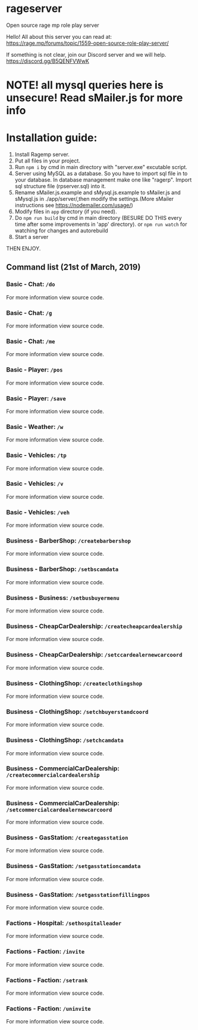 # rageserver
Open source rage mp role play server

Hello!
All about this server you can read at:
https://rage.mp/forums/topic/1559-open-source-role-play-server/

If something is not clear, join our Discord server and we will help.
https://discord.gg/B5QENFVWwK

# NOTE! all mysql queries here is unsecure! Read sMailer.js for more info

# Installation guide:
1. Install Ragemp server.
2. Put all files in your project.
3. Run `npm i` by cmd in main directory with "server.exe" excutable script.
4. Server using MySQL as a database. So you have to import sql file in to your database. In database management make one like "ragerp".
   Import sql structure file (rpserver.sql) into it.      
5. Rename  sMailer.js.example and sMysql.js.example to sMailer.js and sMysql.js in ./app/server/,then modify the settings.(More sMailer instructions 
   see https://nodemailer.com/usage/)   
6. Modify files in `app` directory (if you need).
7. Do `npm run build` by cmd in main directory (BESURE DO THIS every time after some improvements in 'app' directory).
    or `npm run watch` for watching for changes and autorebuild
8. Start a server

THEN ENJOY.

## Command list (21st of March, 2019)

### Basic - Chat: `/do`
For more information view source code.
### Basic - Chat: `/g`
For more information view source code.
### Basic - Chat: `/me`
For more information view source code.
### Basic - Player: `/pos`
For more information view source code.
### Basic - Player: `/save`
For more information view source code.
### Basic - Weather: `/w`
For more information view source code.
### Basic - Vehicles: `/tp`
For more information view source code.
### Basic - Vehicles: `/v`
For more information view source code.
### Basic - Vehicles: `/veh`
For more information view source code.
### Business - BarberShop: `/createbarbershop`
For more information view source code.
### Business - BarberShop: `/setbscamdata`
For more information view source code.
### Business - Business: `/setbusbuyermenu`
For more information view source code.
### Business - CheapCarDealership: `/createcheapcardealership`
For more information view source code.
### Business - CheapCarDealership: `/setccardealernewcarcoord`
For more information view source code.
### Business - ClothingShop: `/createclothingshop`
For more information view source code.
### Business - ClothingShop: `/setchbuyerstandcoord`
For more information view source code.
### Business - ClothingShop: `/setchcamdata`
For more information view source code.
### Business - CommercialCarDealership: `/createcommercialcardealership`
For more information view source code.
### Business - CommercialCarDealership: `/setcommercialcardealernewcarcoord`
For more information view source code.
### Business - GasStation: `/creategasstation`
For more information view source code.
### Business - GasStation: `/setgasstationcamdata`
For more information view source code.
### Business - GasStation: `/setgasstationfillingpos`
For more information view source code.
### Factions - Hospital: `/sethospitalleader`
For more information view source code.
### Factions - Faction: `/invite`
For more information view source code.
### Factions - Faction: `/setrank`
For more information view source code.
### Factions - Faction: `/uninvite`
For more information view source code.
